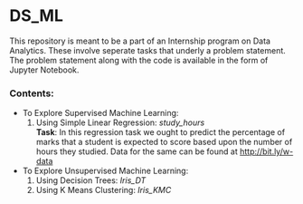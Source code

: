 # DS_ML
This repository is meant to be a part of an Internship program on Data Analytics.
 These involve seperate tasks that underly a problem statement. 
 The problem statement along with the code is available in the form of Jupyter Notebook.
 
### Contents:

- To Explore Supervised Machine Learning: <br /> 
   1. Using Simple Linear Regression: *study_hours*<br/>
      **Task**: In this regression task we ought to predict the percentage of marks that a student is expected to score based upon the
                number of hours they studied. Data for the same can be found at http://bit.ly/w-data <br/>
- To Explore Unsupervised Machine Learning: <br /> 
   1. Using Decision Trees: *Iris_DT* <br /> 
   2. Using K Means Clustering: *Iris_KMC*
   

 
